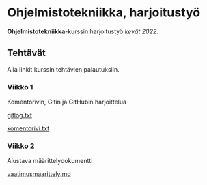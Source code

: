 # Ohjelmistotekniikka, harjoitustyö

**Ohjelmistotekniikka**-kurssin harjoitustyö *kevät 2022*.

## Tehtävät

Alla linkit kurssin tehtävien palautuksiin.

### Viikko 1
Komentorivin, Gitin ja GitHubin harjoittelua

[gitlog.txt](https://github.com/kivistoilkka/ot-harjoitustyo/blob/master/laskarit/viikko1/gitlog.txt)

[komentorivi.txt](https://github.com/kivistoilkka/ot-harjoitustyo/blob/master/laskarit/viikko1/komentorivi.txt)

### Viikko 2
Alustava määrittelydokumentti

[vaatimusmaarittely.md](https://github.com/kivistoilkka/ot-harjoitustyo/blob/master/dokumentaatio/vaatimusmaarittely.md)